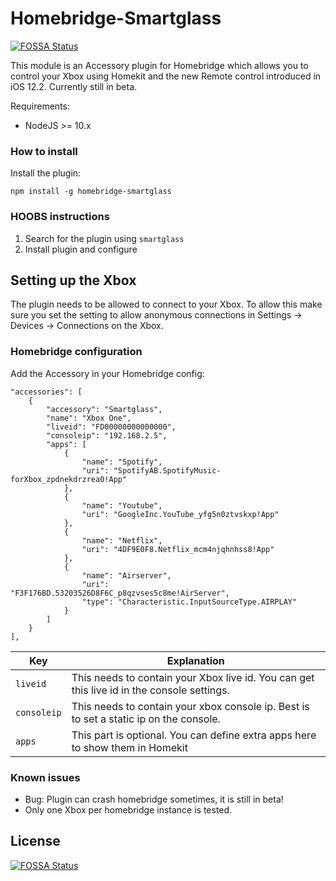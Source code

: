 # Homebridge-Smartglass
[![FOSSA Status](https://app.fossa.io/api/projects/git%2Bgithub.com%2Funknownskl%2Fhomebridge-smartglass.svg?type=shield)](https://app.fossa.io/projects/git%2Bgithub.com%2Funknownskl%2Fhomebridge-smartglass?ref=badge_shield)


This module is an Accessory plugin for Homebridge which allows you to control your Xbox using Homekit and the new Remote control introduced in iOS 12.2.
Currently still in beta.

Requirements:
- NodeJS >= 10.x

### How to install

Install the plugin:

    npm install -g homebridge-smartglass

### HOOBS instructions

1. Search for the plugin using `smartglass`
2. Install plugin and configure

## Setting up the Xbox

The plugin needs to be allowed to connect to your Xbox. To allow this make sure you set the setting to allow anonymous connections in Settings -> Devices -> Connections on the Xbox.

### Homebridge configuration

Add the Accessory in your Homebridge config:

    "accessories": [
        {
            "accessory": "Smartglass",
            "name": "Xbox One",
            "liveid": "FD00000000000000",
            "consoleip": "192.168.2.5",
            "apps": [
                {
                    "name": "Spotify",
                    "uri": "SpotifyAB.SpotifyMusic-forXbox_zpdnekdrzrea0!App"
                },
                {
                    "name": "Youtube",
                    "uri": "GoogleInc.YouTube_yfg5n0ztvskxp!App"
                },
                {
                    "name": "Netflix",
                    "uri": "4DF9E0F8.Netflix_mcm4njqhnhss8!App"
                },
                {
                    "name": "Airserver",
                    "uri": "F3F176BD.53203526D8F6C_p8qzvses5c8me!AirServer",
                    "type": "Characteristic.InputSourceType.AIRPLAY"
                }
            ]
        }
    ],

| Key | Explanation |
|-----|-------------|
| `liveid` | This needs to contain your Xbox live id. You can get this live id in the console settings. |
| `consoleip` | This needs to contain your xbox console ip. Best is to set a static ip on the console. |
| `apps` | This part is optional. You can define extra apps here to show them in Homekit |


### Known issues

- Bug: Plugin can crash homebridge sometimes, it is still in beta!
- Only one Xbox per homebridge instance is tested.


## License
[![FOSSA Status](https://app.fossa.io/api/projects/git%2Bgithub.com%2Funknownskl%2Fhomebridge-smartglass.svg?type=large)](https://app.fossa.io/projects/git%2Bgithub.com%2Funknownskl%2Fhomebridge-smartglass?ref=badge_large)